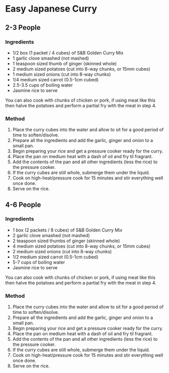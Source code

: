 # Easy Japanese Curry



## 2-3 People

### Ingredients

* 1/2 box (1 packet / 4 cubes) of S&B Golden Curry Mix
* 1 garlic clove smashed (not mashed)
* 1 teaspoon sized thumb of ginger (skinned whole)
* 2 medium sized potatoes (cut into 8-way chunks, or 15mm cubes)
* 1 medium sized onions (cut into 8-way chunks)
* 1/4 medium sized carrot (0.5-1cm cubed)
* 2.5-3.5 cups of boiling water
* Jasmine rice to serve

You can also cook with chunks of chicken or pork, if using meat like this then halve the potatoes and perform a partial fry with the meat in step 4.


### Method

1. Place the curry cubes into the water and allow to sit for a good period of time to soften/disolve.
1. Prepare all the ingredients and add the garlic, ginger and onion to a small pan.
1. Begin preparing your rice and get a pressure cooker ready for the curry.
1. Place the pan on medium heat with a dash of oil and fry til fragrant.
1. Add the contents of the pan and all other ingredients (less the rice) to the pressure cooker.
1. If the curry cubes are still whole, submerge them under the liquid.
1. Cook on high-heat/pressure cook for 15 minutes and stir everything well once done.
1. Serve on the rice.



## 4-6 People

### Ingredients

* 1 box (2 packets / 8 cubes) of S&B Golden Curry Mix
* 2 garlic clove smashed (not mashed)
* 2 teaspoon sized thumbs of ginger (skinned whole)
* 4 medium sized potatoes (cut into 8-way chunks, or 15mm cubes)
* 2 medium sized onions (cut into 8-way chunks)
* 1/2 medium sized carrot (0.5-1cm cubed)
* 5-7 cups of boiling water
* Jasmine rice to serve

You can also cook with chunks of chicken or pork, if using meat like this then halve the potatoes and perform a partial fry with the meat in step 4.


### Method

1. Place the curry cubes into the water and allow to sit for a good period of time to soften/disolve.
1. Prepare all the ingredients and add the garlic, ginger and onion to a small pan.
1. Begin preparing your rice and get a pressure cooker ready for the curry.
1. Place the pan on medium heat with a dash of oil and fry til fragrant.
1. Add the contents of the pan and all other ingredients (less the rice) to the pressure cooker.
1. If the curry cubes are still whole, submerge them under the liquid.
1. Cook on high-heat/pressure cook for 15 minutes and stir everything well once done.
1. Serve on the rice.
